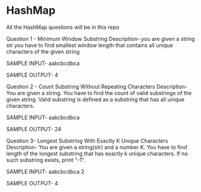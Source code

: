 # HashMap
All the HashMap questions will be in this repo

Question 1 - Minimum Window Substring
Description-
you are given a string str 
you have to find smallest window length that contains all unique characters of the given string

SAMPLE INPUT-
aabcbcdbca

SAMPLE OUTPUT-
4

Question 2 - Count Substring Without Repeating Characters
Description-
You are given a string. 
You have to find the count of valid substrings of the given string.
Valid substring is defined as a substring that has all unique characters.

SAMPLE INPUT-
aabcbcdbca

SAMPLE OUTPUT-
24

Question 3- Longest Substring With Exactly K Unique Characters
Description-
You are given a string(str) and a number K.
You have to find length of the longest substring that has exactly k unique characters.
If no such substring exists, print "-1".

SAMPLE INPUT-
aabcbcdbca
2

SAMPLE OUTPUT-
4
